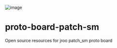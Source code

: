![image](https://github.com/jroo/proto-board-patch-sm/assets/49064/c99fcd32-1f8f-4e82-b7a6-0b8a61ac9cad)

# proto-board-patch-sm
Open source resources for jroo patch_sm proto board


